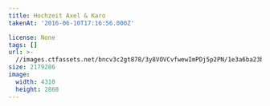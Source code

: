 ```yaml
---
title: Hochzeit Axel & Karo
takenAt: '2016-06-10T17:16:56.000Z'

license: None
tags: []
url: >-
  //images.ctfassets.net/bncv3c2gt878/3y8VOVCvfwewImPDj5p2PN/1e3a6ba23bac79b5c9bb4ba2ff3a85a3/hochzeit-axel--karo_27897182030_o
size: 2179286
image:
  width: 4310
  height: 2868
---
```

